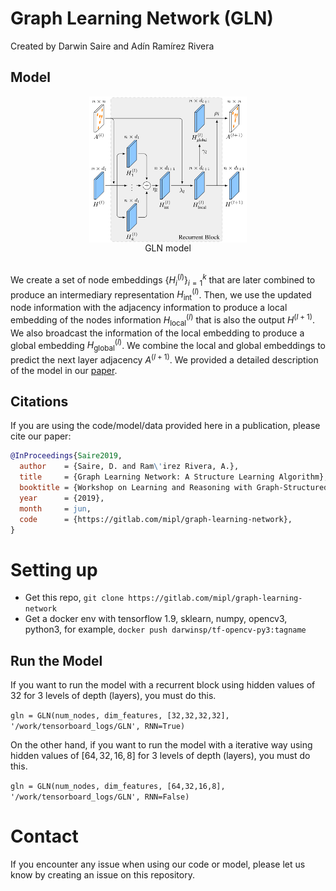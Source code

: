 # Graph Learning Network (GLN)

Created by Darwin Saire and Adín Ramírez Rivera

## Model

<div align="center"><img src="imgs/GLN_model.png" alt="non-trivial image" width="50%" align="center"><br>GLN model</div> <br>

We create a set of node embeddings $`\big\{ H^{(l)}_i \big\}_{i=1}^k`$ that are later combined to produce an intermediary representation $`H^{(l)}_{\text{int}}`$. Then, we use the updated node information with the adjacency information to produce a local embedding of the nodes information $`H^{(l)}_{\text{local}}`$ that is also the output $`H^{(l+1)}`$. We also broadcast the information of the local embedding to produce a global embedding $`H^{(l)}_{\text{global}}`$.  We combine the local and global embeddings to predict the next layer adjacency $`A^{(l+1)}`$. We provided a detailed description of the model in our [paper](https://gitlab.com/drafts/graph-nn-inception/tree/icml2019-workshop).

## Citations

If you are using the code/model/data provided here in a publication, please cite our paper:

```bibtex
@InProceedings{Saire2019,
  author    = {Saire, D. and Ram\'irez Rivera, A.},
  title     = {Graph Learning Network: A Structure Learning Algorithm},
  booktitle = {Workshop on Learning and Reasoning with Graph-Structured Data ({ICMLW} 2019)},
  year      = {2019},
  month     = jun,
  code      = {https://gitlab.com/mipl/graph-learning-network},
}
```

# Setting up 

- Get this repo, `git clone https://gitlab.com/mipl/graph-learning-network`
- Get a docker env with tensorflow 1.9, sklearn, numpy, opencv3, python3, for example, `docker push darwinsp/tf-opencv-py3:tagname`

## Run the Model

If you want to run the model with a recurrent block using hidden values of $`32`$ for $`3`$ levels of depth (layers), you must do this.

`gln = GLN(num_nodes, dim_features, [32,32,32,32], '/work/tensorboard_logs/GLN', RNN=True)`

On the other hand, if you want to run the model with a iterative way using hidden values of $`[64, 32, 16, 8]`$ for $`3 `$ levels of depth (layers), you must do this.

`gln = GLN(num_nodes, dim_features, [64,32,16,8], '/work/tensorboard_logs/GLN', RNN=False)`

# Contact

If you encounter any issue when using our code or model, please let us know by creating an issue on this repository.